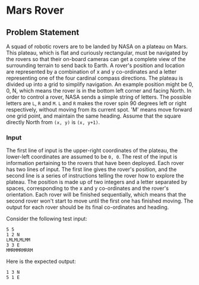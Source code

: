 # Mars Rover

## Problem Statement

A squad of robotic rovers are to be landed by NASA on a plateau on Mars. This
plateau, which is flat and curiously rectangular, must be navigated by the
rovers so that their on-board cameras can get a complete view of the surrounding
terrain to send back to Earth. A rover's position and location are represented
by a combination of x and y co-ordinates and a letter representing one of the
four cardinal compass directions. The plateau is divided up into a grid to
simplify navigation. An example position might be 0, 0, N, which means the rover
is in the bottom left corner and facing North. In order to control a rover, NASA
sends a simple string of letters. The possible letters are `L`, `R` and `M`. `L`
and `R` makes the rover spin 90 degrees left or right respectively, without
moving from its current spot. 'M' means move forward one grid point, and
maintain the same heading. Assume that the square directly North from `(x, y)`
is `(x, y+1)`.

### Input

The first line of input is the upper-right coordinates of the plateau, the
lower-left coordinates are assumed to be `0, 0`. The rest of the input is
information pertaining to the rovers that have been deployed. Each rover has two
lines of input. The first line gives the rover's position, and the second line
is a series of instructions telling the rover how to explore the plateau. The
position is made up of two integers and a letter separated by spaces,
corresponding to the x and y co-ordinates and the rover's orientation. Each
rover will be finished sequentially, which means that the second rover won't
start to move until the first one has finished moving. The output for each rover
should be its final co-ordinates and heading.

Consider the following test input:

```text
5 5
1 2 N
LMLMLMLMM
3 3 E
MMRMMRMRRM
```

Here is the expected output:

```text
1 3 N
5 1 E
```